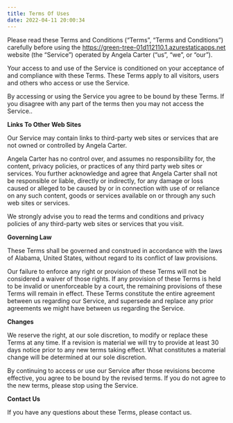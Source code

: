 ```yaml
---
title: Terms Of Uses
date: 2022-04-11 20:00:34
---
```


Please read these Terms and Conditions (“Terms”, “Terms and Conditions”) carefully before using the https://green-tree-01d112110.1.azurestaticapps.net website (the “Service”) operated by Angela Carter (“us”, “we”, or “our”).

Your access to and use of the Service is conditioned on your acceptance of and compliance with these Terms. These Terms apply to all visitors, users and others who access or use the Service.

By accessing or using the Service you agree to be bound by these Terms. If you disagree with any part of the terms then you may not access the Service..

**Links To Other Web Sites**

Our Service may contain links to third-party web sites or services that are not owned or controlled by Angela Carter.

Angela Carter has no control over, and assumes no responsibility for, the content, privacy policies, or practices of any third party web sites or services. You further acknowledge and agree that Angela Carter shall not be responsible or liable, directly or indirectly, for any damage or loss caused or alleged to be caused by or in connection with use of or reliance on any such content, goods or services available on or through any such web sites or services.

We strongly advise you to read the terms and conditions and privacy policies of any third-party web sites or services that you visit.

**Governing Law**

These Terms shall be governed and construed in accordance with the laws of Alabama, United States, without regard to its conflict of law provisions.

Our failure to enforce any right or provision of these Terms will not be considered a waiver of those rights. If any provision of these Terms is held to be invalid or unenforceable by a court, the remaining provisions of these Terms will remain in effect. These Terms constitute the entire agreement between us regarding our Service, and supersede and replace any prior agreements we might have between us regarding the Service.

**Changes**

We reserve the right, at our sole discretion, to modify or replace these Terms at any time. If a revision is material we will try to provide at least 30 days notice prior to any new terms taking effect. What constitutes a material change will be determined at our sole discretion.

By continuing to access or use our Service after those revisions become effective, you agree to be bound by the revised terms. If you do not agree to the new terms, please stop using the Service.

**Contact Us**

If you have any questions about these Terms, please contact us.
